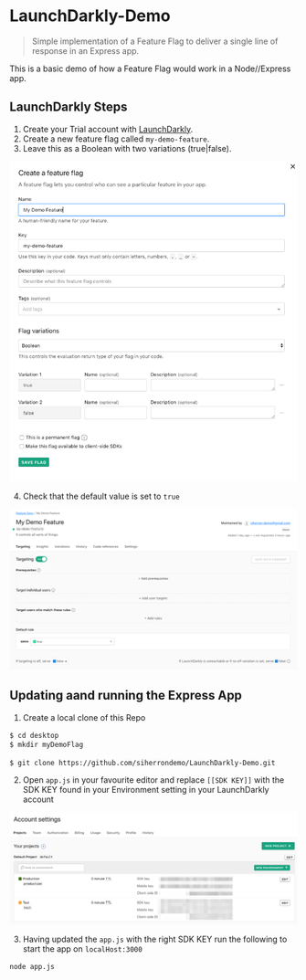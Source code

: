 # LaunchDarkly-Demo
> Simple implementation of a Feature Flag to deliver a single line of response in an Express app.

This is a basic demo of how a Feature Flag would work in a Node//Express app.

## LaunchDarkly Steps

1. Create your Trial account with [LaunchDarkly](https://launchdarkly.com/).
2. Create a new feature flag called `my-demo-feature`.
3. Leave this as a Boolean with two variations (true|false).

![Feature Flag](https://github.com/siherrondemo/LaunchDarkly-Demo/blob/master/screenshots/Create_flag.png)

4. Check that the default value is set to `true`

![Default EQ True](https://github.com/siherrondemo/LaunchDarkly-Demo/blob/master/screenshots/My_Demo_Feature_-_Targeting.png)


## Updating aand running the Express App

1. Create a local clone of this Repo

```
$ cd desktop
$ mkdir myDemoFlag

$ git clone https://github.com/siherrondemo/LaunchDarkly-Demo.git
```

2. Open `app.js` in your favourite editor and replace `[[SDK KEY]]` with the SDK KEY found in your Environment setting in your LaunchDarkly account

![SDK KEY](https://github.com/siherrondemo/LaunchDarkly-Demo/blob/master/screenshots/Projects.png)

3. Having updated the `app.js` with the right SDK KEY run the following to start the app on `localHost:3000`

```
node app.js
```
